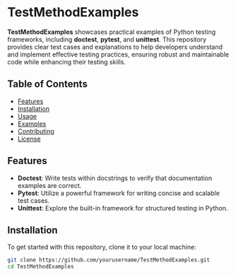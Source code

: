 # TestMethodExamples

**TestMethodExamples** showcases practical examples of Python testing frameworks, including **doctest**, **pytest**, and **unittest**. This repository provides clear test cases and explanations to help developers understand and implement effective testing practices, ensuring robust and maintainable code while enhancing their testing skills.

## Table of Contents

- [Features](#features)
- [Installation](#installation)
- [Usage](#usage)
- [Examples](#examples)
- [Contributing](#contributing)
- [License](#license)

## Features

- **Doctest**: Write tests within docstrings to verify that documentation examples are correct.
- **Pytest**: Utilize a powerful framework for writing concise and scalable test cases.
- **Unittest**: Explore the built-in framework for structured testing in Python.

## Installation

To get started with this repository, clone it to your local machine:

```bash
git clone https://github.com/yourusername/TestMethodExamples.git
cd TestMethodExamples
